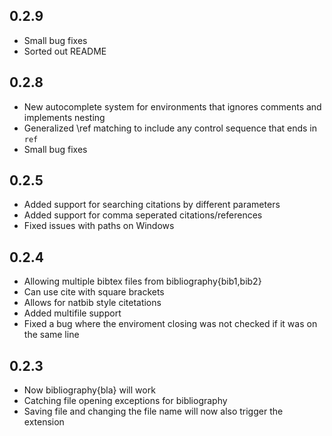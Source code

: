 ## 0.2.9
* Small bug fixes
* Sorted out README

## 0.2.8
* New autocomplete system for environments that ignores comments and implements nesting
* Generalized \ref matching to include any control sequence that ends in `ref`
* Small bug fixes

## 0.2.5
* Added support for searching citations by different parameters
* Added support for comma seperated citations/references
* Fixed issues with paths on Windows

## 0.2.4
* Allowing multiple bibtex files from bibliography{bib1,bib2}
* Can use cite with square brackets
* Allows for natbib style citetations
* Added multifile support
* Fixed a bug where the enviroment closing was not checked if it was on the same line

## 0.2.3

* Now bibliography{bla} will work
* Catching file opening exceptions for bibliography
* Saving file and changing the file name will now also trigger the extension
